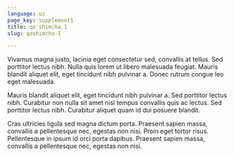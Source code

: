 ```yaml
---
language: uz
page_key: supplement1
title: qo'shimcha 1
slug: qoshimcha-1

---
```

Vivamus magna justo, lacinia eget consectetur sed, convallis at tellus. Sed porttitor lectus nibh. Nulla quis lorem ut libero malesuada feugiat. Mauris blandit aliquet elit, eget tincidunt nibh pulvinar a. Donec rutrum congue leo eget malesuada.

Mauris blandit aliquet elit, eget tincidunt nibh pulvinar a. Sed porttitor lectus nibh. Curabitur non nulla sit amet nisl tempus convallis quis ac lectus. Sed porttitor lectus nibh. Curabitur aliquet quam id dui posuere blandit.

Cras ultricies ligula sed magna dictum porta. Praesent sapien massa, convallis a pellentesque nec, egestas non nisi. Proin eget tortor risus. Pellentesque in ipsum id orci porta dapibus. Praesent sapien massa, convallis a pellentesque nec, egestas non nisi.